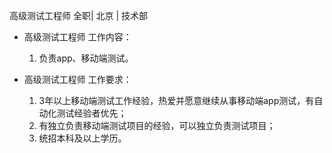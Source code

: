 高级测试工程师 全职| 北京 | 技术部
* 高级测试工程师 工作内容：  1. 负责app、移动端测试。* 高级测试工程师 工作要求： 
  1. 3年以上移动端测试工作经验，热爱并愿意继续从事移动端app测试，有自动化测试经验者优先；  1. 有独立负责移动端测试项目的经验，可以独立负责测试项目；  1. 统招本科及以上学历。

